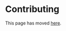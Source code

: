 # Contributing

This page has moved [here](https://github.com/nervosys/AutonomySim/blob/main/docs/CONTRIBUTING.md).
